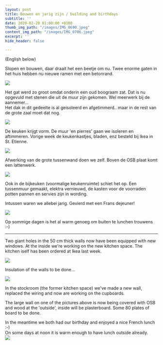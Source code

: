 ```yaml
---
layout: post
title: Bouwen en jarig zijn / building and birthdays
subtitle: ''
date: 2020-02-20 01:00:00 +0100
thumb_img_path: "/images/IMG_0690.jpeg"
content_img_path: "/images/IMG_0706.jpeg"
excerpt: ''
hide_header: false

---
```

(English below)

Slopen en bouwen, daar draait het een beetje om nu. Twee enorme gaten in het huis hebben nu nieuwe ramen met een betonrand.

![](/images/IMG_0690.jpeg)

Het gat werd zo groot omdat onderin een oud boograam zat. Dat is nu opgevuld met stenen die uit de muur zijn gekomen. Wel meerwerk bij de aannemer...  
Het dak in dit gedeelte is al geisoleerd en afgetimmerd.. maar in de rest van de grote zaal moet dat nog.

![](/images/IMG_0702.jpeg)

De keuken krijgt vorm. De muur 'en pierres' gaan we isoleren en aftimmeren. Vorige week de keukenkastjes, bladen, enz besteld bij Ikea in St. Etienne.

![](/images/IMG_0703.jpeg)

Afwerking van de grote tussenwand doen we zelf. Boven de OSB plaat komt een lattenwerk.

![](/images/IMG_0704.jpeg)

Ook in de bijkeuken (voormalige keukenruimte) schiet het op. Een tussenmuur gemaakt, elektra vernieuwd, de kasten voor de voorraden potten pannen en servies zijn in wording.

Intussen waren we allebei jarig. Gevierd met een Frans dejeuner!

![](/images/IMG_0647.jpeg)

Op sommige dagen is het al warm genoeg om buiten te lunchen trouwens :-)

***

Two giant holes in the 50 cm thick walls now have been equipped with new windows. At the inside we're working on the new kitchen space. The kitchen iself has been ordered at Ikea last week.

![](/images/IMG_0684.jpeg)

Insulation of the walls to be done...

![](/images/IMG_0702.jpeg)

In the stockroom (the former kitchen space) we've made a new wall, replaced the wiring and now are working on the cupboards.

The large wall on one of the pictures above is now being covered with OSB and wood at the 'outside', inside will be plasterboard. Some 80 plates of board to be done.

In the meantime we both had our birthday and enjoyed a nice French lunch :-)  
On some days at noon it is warm enough to have lunch outside already.  
![](/images/IMG_0679.jpeg)